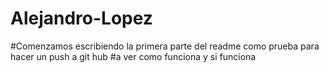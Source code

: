 # Alejandro-Lopez

#Comenzamos escribiendo la primera parte del readme como prueba para hacer un push a git hub 
#a ver como funciona y si funciona